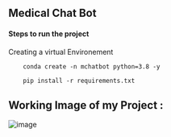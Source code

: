 ## Medical Chat Bot

#### Steps to run the project

Creating a virtual Environement
```
    conda create -n mchatbot python=3.8 -y
```
```
    pip install -r requirements.txt
```


## Working Image of my Project : 

![image](https://github.com/HARSHharsh123/medical-chat-bott/assets/103876348/8cc24250-4e28-4817-931b-e887c26c55c7)

